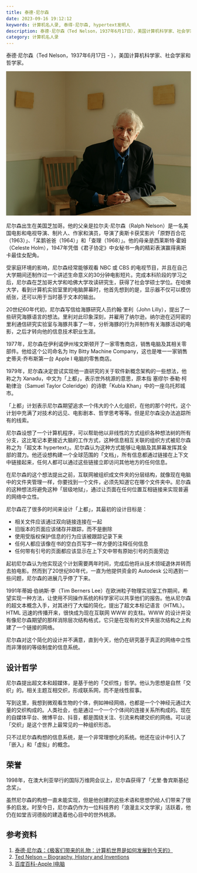```yaml
---
title: 泰德·尼尔森
date: 2023-09-16 19:12:12
keywords: 计算机名人录, 泰得·尼尔森, hypertext发明人
description: 泰德·尼尔森（Ted Nelson，1937年6月17日），美国计算机科学家、社会学家和哲学家。
category: 计算机名人录
---
```


泰德·尼尔森（Ted Nelson，1937年6月17日 - ），美国计算机科学家、社会学家和哲学家。

![image-20231025064808089](20230916-ted-nelson/image-20231025064808089.png)

尼尔森出生在美国芝加哥。他的父亲是拉尔夫·尼尔森（Ralph Nelson）是一名美国电影和电视导演、制片人、作家和演员，导演了奥斯卡获奖影片「原野百合花（1963）」、「呆鹅爸爸（1964）」和「查理（1968）」。他的母亲是西莱斯特·霍姆（Celeste Holm），1947年凭借《君子协定》中女秘书一角的精彩表演赢得奥斯卡最佳女配角。

受家庭环境的影响，尼尔森经常能够观看 NBC 或 CBS 的电视节目，并且在自己大学期间还制作过一个讲述生命意义的30分钟电影短片。完成本科阶段的学习之后，尼尔森在芝加哥大学和哈佛大学攻读研究生，获得了社会学硕士学位。在哈佛大学，看到计算机实验室里的电脑屏幕时，他首先想到的是，显示器不仅可以模仿纸张，还可以用于当时基于文本的输出。

20世纪60年代初，尼尔森写信给海豚研究人员约翰·里利（John Lilly），提出了一些研究海豚语言的想法。里利对此印象深刻，并雇用了纳尔逊。纳尔逊在迈阿密的里利通信研究实验室与海豚共事了一年，分析海豚的行为并制作有关海豚活动的电影，之后才转向他的信息技术职业生涯。

1977年，尼尔森在伊利诺伊州埃文斯顿开了一家零售商店，销售电脑及其相关零部件。他给这个公司命名为 Itty Bitty Machine Company，这也是唯一一家销售史蒂夫·乔布斯第一台 Apple I 电脑的零售商店。

1979年，尼尔森决定尝试实现他一直研究的关于软件新概念架构的一些想法，他称之为 Xanadu，中文为「上都」，表示世外桃源的意思，原本指 塞缪尔·泰勒·柯勒律治（Samuel Taylor Coleridge）的诗歌「Kubla Khan」中的一座乌托邦城市。

「上都」计划表示尼尔森期望追求一个伟大的个人化组织，在他的那个时代，这个计划中充满了对技术的远见、电影剧本、哲学思考等等。但是尼尔森没办法追踪所有的线索。

尼尔森设想了一个计算机程序，可以帮助他以非线性的方式组织各种想法树的所有分支，这比笔记本更接近大脑的工作方式，这种信息相互关联的组织方式被尼尔森称之为「超文本 hypertext」。尼尔森认为这种方式能够让电脑及其屏幕发挥其全部的潜力。他还设想构建一个全球范围的「文档」，所有信息都通过链接在上下文中链接起来，任何人都可以通过这些链接立即访问其他地方的任何信息。

在尼尔森的这个想法提出之前，互联网被组织成文件夹的分层结构，就像现在电脑中的文件夹管理一样，你要找到一个文件，必须先知道它在哪个文件夹中。尼尔森的这种想法将避免这种「层级地狱」，通过让页面在任何位置互相链接来实现普遍的网络中立性。

尼尔森花了很多的时间来设计「上都」，其最初的设计目标是：
* 相关文件应该通过双向链接连接在一起
* 旧版本的页面应该储存并跟踪，而不是删除
* 使用受版权保护信息的行为应该被跟踪记录下来
* 任何人都应该像在书的空白页写字一样方便的注释任何信息
* 任何带有引号的页面都应该显示在上下文中带有原始引号的页面旁边

起初尼尔森认为他实现这个计划需要两年时间，完成后他将从技术领域退休并转而去拍电影。然而到了20世纪80年代，一直为他提供资金的 Autodesk 公司遇到一些问题，尼尔森的进展几乎停了下来。

1991年蒂姆·伯纳斯·李（Tim Berners Lee）在欧洲粒子物理实验室工作期间，希望实现一种方法，让使用不同操作系统的科学家可以共享他们的报告。他从尼尔森的超文本概念入手，对其进行了大幅的简化，提出了超文本标记语言（HTML）。HTML 迅速的传播开来，很快成为现在互联网 WWW 的支柱。WWW 的设计并没有像尼尔森期望的那样消除层次结构格式，它只是在现有的文件夹层次结构之上构建了一个链接的网络。

尼尔森对这个简化的设计并不满意，直到今天，他仍在研究基于真正的网络中立性而非薄弱的等级制度的信息系统。

## 设计哲学

尼尔森提出超文本和超媒体，是基于他的「交织性」哲学。他认为思想是自然「交织」的。相关主题互相交织，形成联系网，而不是线性叙事。

写到这里，我想到微观看生物的个体，例如神经网络，也都是一个个神经元通过大量的交织构成的。人类社会，也是通过一个一个个体间的连接关系所构成的。现在的自媒体平台、微博平台、抖音，都是围绕关注、引流来构建交织的网络。可以说「交织」是这个世界上最常见的一种组织形态。

只不过尼尔森构想的信息系统，是一个非常理想化的系统。他还在设计中引入了「嵌入」和「虚拟」的概念。

## 荣誉

1998年，在澳大利亚举行的国际万维网会议上，尼尔森获得了「尤里·鲁宾斯基纪念奖」。

虽然尼尔森的构想一直未能实现，但是他创建的这些术语和思想仍给人们带来了很多的启发。时至今日，尼尔森仍作为一位科技界的「浪漫主义文学家」活跃着，他仍在如堂吉诃德般的建造着他心目中的世外桃源。

## 参考资料

1. [泰德·尼尔森：《极客们带来的礼物：计算机世界是如何发展到今天的》](https://zhuanlan.zhihu.com/p/102268982)
2. [Ted Nelson – Biography, History and Inventions](https://history-computer.com/ted-nelson-complete-biography/)
3. [百度百科-Apple I电脑](https://baike.baidu.com/item/Apple%20I/11045451?fr=ge_ala)
